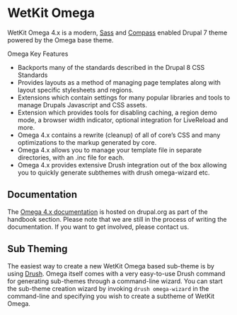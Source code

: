 # WetKit Omega

WetKit Omega 4.x is a modern, [Sass](http://sass-lang.com/) and [Compass](http://compass-style.org/) enabled Drupal 7 theme powered by the Omega base theme.

Omega Key Features
* Backports many of the standards described in the Drupal 8 CSS Standards
* Provides layouts as a method of managing page templates along with layout specific stylesheets and regions.
* Extensions which contain settings for many popular libraries and tools to manage Drupals Javascript and CSS assets.
* Extension which provides tools for disabling caching, a region demo mode, a browser width indicator, optional integration for LiveReload and more.
* Omega 4.x contains a rewrite (cleanup) of all of core’s CSS and many optimizations to the markup generated by core.
* Omega 4.x allows you to manage your template file in separate directories, with an .inc file for each.
* Omega 4.x provides extensive Drush integration out of the box allowing you to quickly generate subthemes with drush omega-wizard etc.

## Documentation

The [Omega 4.x documentation](https://drupal.org/node/1768686) is hosted on drupal.org as part of the handbook section. Please note that we are still in the process of writing the documentation. If you want to get involved, please contact us.

## Sub Theming

The easiest way to create a new WetKit Omega based sub-theme is by using [Drush](http://drupal.org/project/drush). Omega itself comes with a very easy-to-use Drush command for generating sub-themes through a command-line wizard. You can start the sub-theme creation wizard by invoking `drush omega-wizard` in the command-line and specifying you wish to create a subtheme of WetKit Omega.
